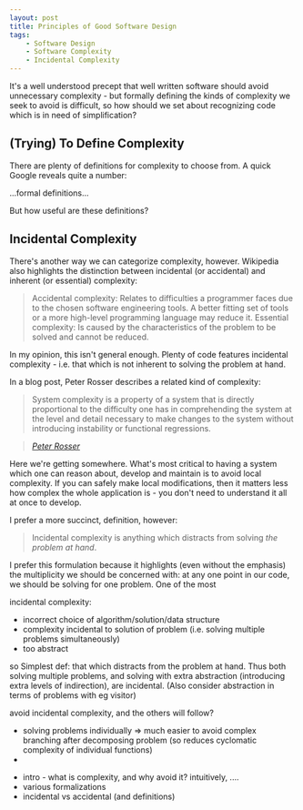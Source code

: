 ```yaml
---
layout: post
title: Principles of Good Software Design
tags:
    - Software Design
    - Software Complexity
    - Incidental Complexity
---
```


It's a well understood precept that well written software should avoid unnecessary complexity - but formally defining the kinds of complexity we seek to avoid is difficult, so how should we set about recognizing code which is in need of simplification?

## (Trying) To Define Complexity

There are plenty of definitions for complexity to choose from.  A quick Google reveals quite a number:

...formal definitions...

But how useful are these definitions?



## Incidental Complexity

There's another way we can categorize complexity, however.  Wikipedia also highlights the distinction between incidental (or accidental) and inherent (or essential) complexity:

> Accidental complexity: Relates to difficulties a programmer faces due to the chosen software engineering tools. A better fitting set of tools or a more high-level programming language may reduce it.
Essential complexity: Is caused by the characteristics of the problem to be solved and cannot be reduced.

In my opinion, this isn't general enough.  Plenty of code features incidental complexity - i.e. that which is not inherent to solving the problem at hand.

In a blog post, Peter Rosser describes a related kind of complexity:

> System complexity is a property of a system that is directly proportional to the difficulty one has in comprehending the system at the level and detail necessary to make changes to the system without introducing instability or functional regressions.

> <cite>[Peter Rosser](http://blogs.msdn.com/b/peterrosser/archive/2006/06/02/softwarecomplexity.aspx)</cite>

Here we're getting somewhere.  What's most critical to having a system which one can reason about, develop and maintain is to avoid local complexity.  If you can safely make local modifications, then it matters less how complex the whole application is - you don't need to understand it all at once to develop.

I prefer a more succinct, definition, however:

> Incidental complexity is anything which distracts from solving *the problem at hand*.

I prefer this formulation because it highlights (even without the emphasis) the multiplicity we should be concerned with: at any one point in our code, we should be solving for one problem.  One of the most

incidental complexity:
- incorrect choice of algorithm/solution/data structure
- complexity incidental to solution of problem (i.e. solving multiple problems simultaneously)
- too abstract

so Simplest def: that which distracts from the problem at hand.  Thus both solving multiple problems, and solving with extra abstraction (introducing extra levels of indirection), are incidental. (Also consider abstraction in terms of problems with eg visitor)

avoid incidental complexity, and the others will follow?
- solving problems individually => much easier to avoid complex branching after decomposing problem (so reduces cyclomatic complexity of individual functions)
- 

* intro - what is complexity, and why avoid it?  intuitively, ....
* various formalizations
* incidental vs accidental (and definitions)

